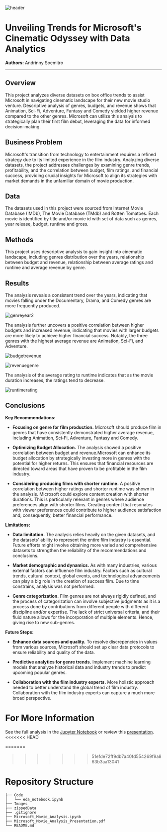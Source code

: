 ![header](https://github.com/ankysoemitro/Project1_MovieAnalysis/assets/152271063/d871c8ba-c9e8-4991-81b3-94dc409657c6)

# Unveiling Trends for Microsoft's Cinematic Odyssey with Data Analytics

**Authors:** Andrinny Soemitro
***

## Overview

This project analyzes diverse datasets on box office trends to assist Microsoft in navigating cinematic landscape for their new movie studio venture. Descriptive analysis of genres, budgets, and revenue shows that Animation, Sci-Fi, Adventure, Fantasy and Comedy yielded higher revenue compared to the other genres. Microsoft can utilize this analysis to strategically plan their first film debut, leveraging the data for informed decision-making.

## Business Problem

Microsoft's transition from technology to entertainment requires a refined strategy due to its limited experience in the film industry. Analyzing diverse datasets, the project addresses challenges by examining genre trends, profitability, and the correlation between budget, film ratings, and financial success, providing crucial insights for Microsoft to align its strategies with market demands in the unfamiliar domain of movie production.

## Data

The datasets used in this project were sourced from Internet Movie Database (IMDb), The Movie Database (TMdb) and Rotten Tomatoes. Each movie is identified by title and/or movie id with set of data such as genres, year release, budget, runtime and gross.


## Methods

This project uses descriptive analysis to gain insight into cinematic landscape, including genres distribution over the years,  relationship between budget and revenue, relationship between average ratings and runtime and average revenue by genre.

## Results

The analysis reveals a consistent trend over the years, indicating that movies falling under the Documentary, Drama, and Comedy genres are more frequently produced.

![genreyear2](https://github.com/ankysoemitro/Project1_MovieAnalysis/assets/152271063/c494798a-274f-4cba-9893-4dabafd5d17e)


The analysis further uncovers a positive correlation between higher budgets and increased revenue, indicating that movies with larger budgets are more likely to achieve higher financial success. Notably, the three genres with the highest average revenue are Animation, Sci-Fi, and Adventure.

![budgetrevenue](https://github.com/ankysoemitro/Project1_MovieAnalysis/assets/152271063/10b652b8-72be-4853-9d97-a827a94ee1f5)


![revenuegenre](https://github.com/ankysoemitro/Project1_MovieAnalysis/assets/152271063/6c92d9cc-4d21-45ff-b7e3-0d95ddffc5eb)


The analysis of the average rating to runtime indicates that as the movie duration increases, the ratings tend to decrease.

![runtimerating](https://github.com/ankysoemitro/Project1_MovieAnalysis/assets/152271063/98b78f7b-137f-4064-b7b7-802553b70039)


## Conclusions

**Key Recommendations:**
* **Focusing on genre for film production.** Microsoft should produce film in genres that have consistently demonstrated higher average revenue, including Animation, Sci-Fi, Adventure, Fantasy and Comedy.

* **Optimizing Budget Allocation.** The analysis showed a positive correlation between budget and revenue.Microsoft can enhance its budget allocation by strategically investing more in genres with the potential for higher returns. This ensures that financial resources are directed toward areas that have proven to be profitable in the film industry.

* **Considering producing films with shorter runtime.** A positive correlation between higher ratings and shorter runtime was shown in the analysis. Microsoft could explore content creation with shorter durations. This is particularly relevant in genres where audience preferences align with shorter films. Creating content that resonates with viewer preferences could contribute to higher audience satisfaction and, consequently, better financial performance.

**Limitations:**
* **Data limitation.** The analysis relies heavily on the given datasets, and the datasets' ability to represent the entire film industry is essential. Future efforts might involve obtaining more varied and comprehensive datasets to strengthen the reliability of the recommendations and conclusions.

* **Market demographic and dynamics.** As with many industries, various external factors can influence film industry. Factors such as cultural trends, cultural context,  global events, and technological advancements can play a big role in the creation of success film. Due to time constrains, analysis was not performed.

* **Genre categorization.**  Film genres are not always rigidly defined, and the process of categorization can involve subjective judgments as it is a process done by contributions from different people with different discipline and/or expertise. The lack of strict universal criteria, and their fluid nature allows for the incorporation of multiple elements. Hence, giving rise to new sub-genres. 

**Future Steps:**
* **Enhance data sources and quality.**  To resolve discrepencies in values from various sources, Microsoft should set up clear data protocols to ensure reliability and quality of the data.

* **Predictive analytics for genre trends.** Implement machine learning models that analyze historical data and industry trends to predict upcoming popular genres.

* **Collaboration with the film industry experts.** More holistic approach needed to better understand the global trend of film industry. Collaboration with the film industry experts can capture a much more broad perspective.


# For More Information

See the full analysis in the <a href="C:\Users\ankys\Project1_MovieAnalysis\Microsoft_Movie_Analysis.ipynb">Jupyter Notebook</a> or review this <a href="C:\Users\ankys\Project1_MovieAnalysis\Microsoft_Movie_Analysis_Presentation.pdf">presentation</a>.
<<<<<<< HEAD

=======
>>>>>>> 51efde72ff9db7a40fd554269f9a863b3aa13041

# Repository Structure

```
├── Code
│   └── eda_notebook.ipynb
├── Images
├── zippedData
├── .gitignore
├── Microsoft_Movie_Analysis.ipynb
├── Microsoft_Movie_Analysis_Presentation.pdf
└── README.md
```
